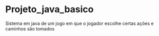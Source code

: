 # Projeto_java_basico
Sistema em java de um jogo em que o jogador escolhe certas ações e caminhos são tomados
